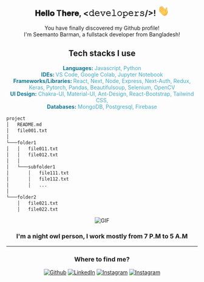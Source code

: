 <div  align="center">
<h2> 𝐇𝐞𝐥𝐥𝐨 T𝐡𝐞𝐫𝐞, <𝚍𝚎𝚟𝚎𝚕𝚘𝚙𝚎𝚛𝚜/>! <img src="https://raw.githubusercontent.com/ABSphreak/ABSphreak/master/gifs/Hi.gif" width="30px"></h2>
</div>

<div align="center">
<p>You have finally discovered my Github profile!<br> I'm Seemanto Barman, a fullstack developer from Bangladesh!</p>
</div>

<div align="center">
<h2>Tech stacks I use</h2>
<p>
<strong><span style="color:#107896">Languages: </span></strong> <span style="color:#43ABC9">Javascript, Python</span><br>
<strong><span style="color:#107896">IDEs: </span></strong> <span style="color:#43ABC9">VS Code, Google Colab, Jupyter Notebook</span><br>
<strong><span style="color:#107896">Frameworks/Libraries: </span></strong> <span style="color:#43ABC9">React, Next, Node, Express, Next-Auth, Redux, Keras, Pytorch, Pandas, Beautifulsoup, Selenium, OpenCV </span><br>
<strong><span style="color:#107896">UI Design:</span></strong> <span style="color:#43ABC9">Chakra-UI, Material-UI, Ant-Design, React-Bootstrap, Tailwind CSS, </span><br>
<strong><span style="color:#107896">Databases:</span></strong> <span style="color:#43ABC9">MongoDB, Postgresql, Firebase</span><br>
</p>
</div>

```
project
│   README.md
│   file001.txt
│
└───folder1
│   │   file011.txt
│   │   file012.txt
│   │
│   └───subfolder1
│       │   file111.txt
│       │   file112.txt
│       │   ...
│
└───folder2
    │   file021.txt
    │   file022.txt
```

<div align="center">
<img alt="GIF" src="https://i.pinimg.com/originals/e4/26/70/e426702edf874b181aced1e2fa5c6cde.gif" />
<h3>I'm a night owl person, I work mostly from 7 P.M to 5 A.M</h3>
</div>

<hr style="height:2px;border-width:0;color:gray;background-color:gray">

<div align="center">
<h3>Where to find me?</h3>
<p>
<a href="https://github.com/seemantobarman" target="_blank"><img alt="Github" src="https://img.shields.io/badge/GitHub-%2312100E.svg?&style=for-the-badge&logo=Github&logoColor=white" /></a>
<a href="https://www.linkedin.com/in/seemanto-barman/" target="_blank"><img alt="LinkedIn" src="https://img.shields.io/badge/linkedin-%230077B5.svg?&style=for-the-badge&logo=linkedin&logoColor=white" /></a>
<a href="https://www.instagram.com/mindofarobot/" target="_blank"><img alt="Instagram" src="https://img.shields.io/badge/Instagram-E4405F?style=for-the-badge&logo=instagram&logoColor=white" /></a>
<a href="https://www.reddit.com/user/seemanto" target="_blank"><img alt="Instagram" src="https://img.shields.io/badge/reddit-FF5700?style=for-the-badge&logo=reddit&logoColor=white" /></a>
</p>
</div>
